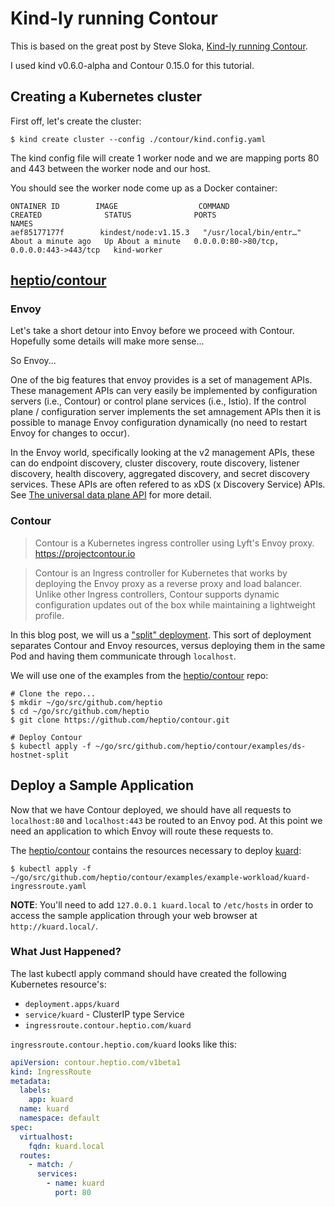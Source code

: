 # Kind-ly running Contour

This is based on the great post by Steve Sloka,
[Kind-ly running Contour](https://projectcontour.io/kindly-running-contour/).

I used kind v0.6.0-alpha and Contour 0.15.0 for this tutorial.

## Creating a Kubernetes cluster

First off, let's create the cluster:
```
$ kind create cluster --config ./contour/kind.config.yaml
```

The kind config file will create 1 worker node and we are mapping ports 80 and
443 between the worker node and our host.

You should see the worker node come up as a Docker container:
```
ONTAINER ID        IMAGE                  COMMAND                  CREATED              STATUS              PORTS                                      NAMES
aef85177177f        kindest/node:v1.15.3   "/usr/local/bin/entr…"   About a minute ago   Up About a minute   0.0.0.0:80->80/tcp, 0.0.0.0:443->443/tcp   kind-worker
```

## [heptio/contour]

### Envoy

Let's take a short detour into Envoy before we proceed with Contour.
Hopefully some details will make more sense...

So Envoy...

One of the big features that envoy provides is a set of management APIs.
These management APIs can very easily be implemented by configuration servers
(i.e., Contour) or control plane services (i.e., Istio).
If the control plane / configuration server implements the set amnagement APIs
then it is possible to manage Envoy configuration dynamically (no need to
restart Envoy for changes to occur).

In the Envoy world, specifically looking at the v2 management APIs, these can
do endpoint discovery, cluster discovery, route discovery, listener discovery,
health discovery, aggregated discovery, and secret discovery services.
These APIs are often refered to as xDS (x Discovery Service) APIs.
See [The universal data plane API] for more detail.

### Contour

> Contour is a Kubernetes ingress controller using Lyft's Envoy proxy. https://projectcontour.io

> Contour is an Ingress controller for Kubernetes that works by deploying the Envoy proxy as a reverse proxy and load balancer. Unlike other Ingress controllers, Contour supports dynamic configuration updates out of the box while maintaining a lightweight profile.

In this blog post, we will us a ["split" deployment].
This sort of deployment separates Contour and Envoy resources, versus deploying
them in the same Pod and having them communicate through `localhost`.

We will use one of the examples from the [heptio/contour] repo:
```
# Clone the repo...
$ mkdir ~/go/src/github.com/heptio
$ cd ~/go/src/github.com/heptio
$ git clone https://github.com/heptio/contour.git

# Deploy Contour
$ kubectl apply -f ~/go/src/github.com/heptio/contour/examples/ds-hostnet-split
```

## Deploy a Sample Application

Now that we have Contour deployed, we should have all requests to
`localhost:80` and `localhost:443` be routed to an Envoy pod.
At this point we need an application to which Envoy will route these requests
to.

The [heptio/contour] contains the resources necessary to deploy [kuard]:
```
$ kubectl apply -f ~/go/src/github.com/heptio/contour/examples/example-workload/kuard-ingressroute.yaml
```

**NOTE**: You'll need to add `127.0.0.1 kuard.local` to `/etc/hosts` in order to
access the sample application through your web browser at
`http://kuard.local/`.

### What Just Happened?

The last kubectl apply command should have created the following Kubernetes
resource's:
* `deployment.apps/kuard`
* `service/kuard` - ClusterIP type Service
* `ingressroute.contour.heptio.com/kuard`

`ingressroute.contour.heptio.com/kuard` looks like this:
```yaml
apiVersion: contour.heptio.com/v1beta1                                          
kind: IngressRoute                                                              
metadata:                                                                       
  labels:                                                                       
    app: kuard                                                                  
  name: kuard                                                                   
  namespace: default                                                            
spec:                                                                           
  virtualhost:                                                                  
    fqdn: kuard.local                                                           
  routes:                                                                       
    - match: /                                                                  
      services:                                                                 
        - name: kuard                                                           
          port: 80
```


[heptio/contour]: https://github.com/heptio/contour
[The universal data plane API]: https://blog.envoyproxy.io/the-universal-data-plane-api-d15cec7a
["split" deployment]: https://projectcontour.io/contour-v014/
[kuard]: https://github.com/kubernetes-up-and-running/kuard
[Contour IngressRoute]: https://github.com/heptio/contour/blob/v0.14.2/docs/ingressroute.md#ingress-to-ingressroute
